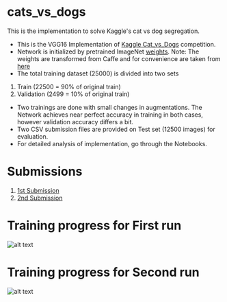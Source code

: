 # cats_vs_dogs
This is the implementation to solve Kaggle's cat vs dog segregation.

- This is the VGG16 Implementation of [Kaggle Cat_vs_Dogs](https://www.kaggle.com/c/dogs-vs-cats) competition.
- Network is initialized by pretrained ImageNet [weights](https://www.cs.toronto.edu/~frossard/vgg16/vgg16_weights.npz). Note: The weights are transformed from Caffe and for convenience are taken from [here](https://www.cs.toronto.edu/~frossard/post/vgg16/)
- The total training dataset (25000) is divided into two sets 
1. Train (22500 = 90% of original train) 
2. Validation (2499 = 10% of original train)

- Two trainings are done with small changes in augmentations. The Network achieves near perfect accuracy in training in both cases, however validation accuracy differs a bit.
- Two CSV submission files are provided on Test set (12500 images) for evaluation.
- For detailed analysis of implementation, go through the Notebooks.

# Submissions
1. [1st Submission](https://www.cs.toronto.edu/~frossard/post/vgg16/)
2. [2nd Submission](https://www.cs.toronto.edu/~frossard/post/vgg16/)


# Training progress for First run
![alt text](https://github.com/gondal1/cats_vs_dogs/blob/master/images/run1.png)

# Training progress for Second run
![alt text](https://github.com/gondal1/cats_vs_dogs/blob/master/images/run1.png)

